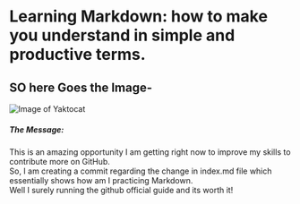 # Learning Markdown: how to make you understand in simple and productive terms.


## SO here Goes the Image-
![Image of Yaktocat](https://octodex.github.com/images/yaktocat.png)





##### *The Message*:
This is an amazing opportunity I am getting right now to improve my skills to contribute more on GitHub.  
So, I am creating a commit regarding the change in index.md file which essentially shows how am I practicing Markdown.  
Well I surely running the github official guide and its worth it!
